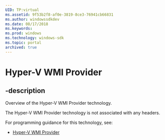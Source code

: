 ```yaml
---
UID: TP:virtual
ms.assetid: 9f53b2f8-af0e-3819-8ce3-76941cb66831
ms.author: windowssdkdev
ms.date: 08/17/2018
ms.keywords: 
ms.prod: windows
ms.technology: windows-sdk
ms.topic: portal
archived: true
---
```


# Hyper-V WMI Provider

## -description

Overview of the Hyper-V WMI Provider technology.

The Hyper-V WMI Provider technology is not associated with any headers.

For programming guidance for this technology, see:
* [Hyper-V WMI Provider](/previous-versions/windows/desktop/virtual)

